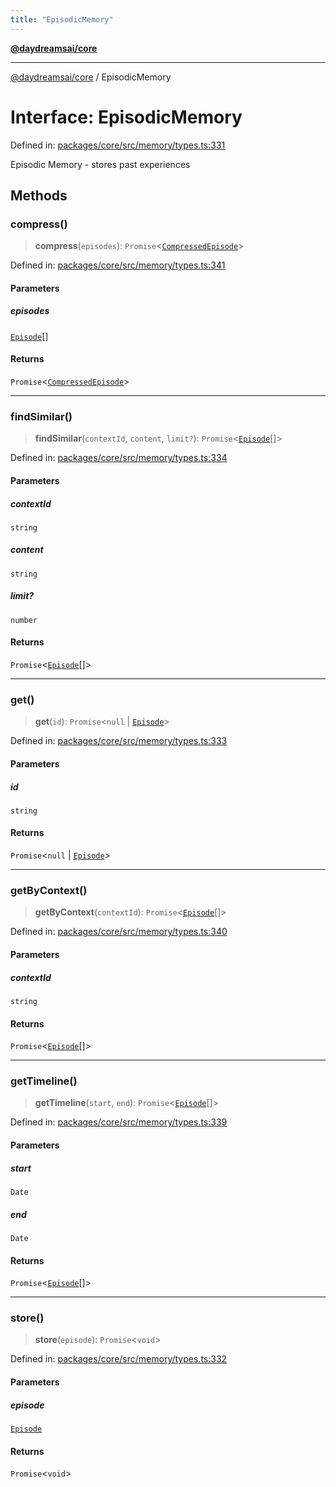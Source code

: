 ```yaml
---
title: "EpisodicMemory"
---
```


[**@daydreamsai/core**](./api-reference.md)

***

[@daydreamsai/core](./api-reference.md) / EpisodicMemory

# Interface: EpisodicMemory

Defined in: [packages/core/src/memory/types.ts:331](https://github.com/dojoengine/daydreams/blob/877d54c3d7a1ffa2e1fe799ae3402216c969af05/packages/core/src/memory/types.ts#L331)

Episodic Memory - stores past experiences

## Methods

### compress()

> **compress**(`episodes`): `Promise`\<[`CompressedEpisode`](./CompressedEpisode.md)\>

Defined in: [packages/core/src/memory/types.ts:341](https://github.com/dojoengine/daydreams/blob/877d54c3d7a1ffa2e1fe799ae3402216c969af05/packages/core/src/memory/types.ts#L341)

#### Parameters

##### episodes

[`Episode`](./Episode.md)[]

#### Returns

`Promise`\<[`CompressedEpisode`](./CompressedEpisode.md)\>

***

### findSimilar()

> **findSimilar**(`contextId`, `content`, `limit?`): `Promise`\<[`Episode`](./Episode.md)[]\>

Defined in: [packages/core/src/memory/types.ts:334](https://github.com/dojoengine/daydreams/blob/877d54c3d7a1ffa2e1fe799ae3402216c969af05/packages/core/src/memory/types.ts#L334)

#### Parameters

##### contextId

`string`

##### content

`string`

##### limit?

`number`

#### Returns

`Promise`\<[`Episode`](./Episode.md)[]\>

***

### get()

> **get**(`id`): `Promise`\<`null` \| [`Episode`](./Episode.md)\>

Defined in: [packages/core/src/memory/types.ts:333](https://github.com/dojoengine/daydreams/blob/877d54c3d7a1ffa2e1fe799ae3402216c969af05/packages/core/src/memory/types.ts#L333)

#### Parameters

##### id

`string`

#### Returns

`Promise`\<`null` \| [`Episode`](./Episode.md)\>

***

### getByContext()

> **getByContext**(`contextId`): `Promise`\<[`Episode`](./Episode.md)[]\>

Defined in: [packages/core/src/memory/types.ts:340](https://github.com/dojoengine/daydreams/blob/877d54c3d7a1ffa2e1fe799ae3402216c969af05/packages/core/src/memory/types.ts#L340)

#### Parameters

##### contextId

`string`

#### Returns

`Promise`\<[`Episode`](./Episode.md)[]\>

***

### getTimeline()

> **getTimeline**(`start`, `end`): `Promise`\<[`Episode`](./Episode.md)[]\>

Defined in: [packages/core/src/memory/types.ts:339](https://github.com/dojoengine/daydreams/blob/877d54c3d7a1ffa2e1fe799ae3402216c969af05/packages/core/src/memory/types.ts#L339)

#### Parameters

##### start

`Date`

##### end

`Date`

#### Returns

`Promise`\<[`Episode`](./Episode.md)[]\>

***

### store()

> **store**(`episode`): `Promise`\<`void`\>

Defined in: [packages/core/src/memory/types.ts:332](https://github.com/dojoengine/daydreams/blob/877d54c3d7a1ffa2e1fe799ae3402216c969af05/packages/core/src/memory/types.ts#L332)

#### Parameters

##### episode

[`Episode`](./Episode.md)

#### Returns

`Promise`\<`void`\>
